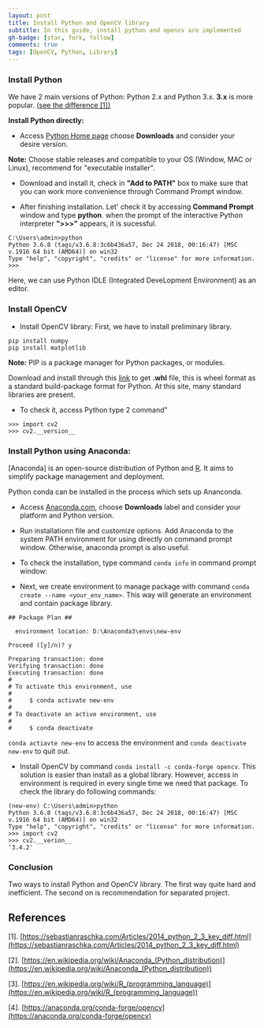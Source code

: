 ```yaml
---
layout: post
title: Install Python and OpenCV library
subtitle: In this guide, install python and opencv are implemented
gh-badge: [star, fork, follow]
comments: true
tags: [OpenCV, Python, Library]
---
```


### Install Python
We have 2 main versions of Python: Python 2.x and Python 3.x. **3.x** is more popular.
[(see the difference [1])](https://sebastianraschka.com/Articles/2014_python_2_3_key_diff.html)

**Install Python directly:**

- Access [Python Home page](https://www.python.org/) choose **Downloads** and consider your desire version. 

**Note:** Choose stable releases and compatible to your OS (Window, MAC or Linux), recommend for "executable installer".

- Download and install it, check in **"Add to PATH"** box to make sure that you can work more convenience through Command Prompt window.

- After finishing installation. Let' check it by accessing **Command Prompt** window and type **python**. when the prompt of the interactive Python interpreter **">>>"** appears, it is sucessful.

```
C:\Users\admin>python
Python 3.6.8 (tags/v3.6.8:3c6b436a57, Dec 24 2018, 00:16:47) [MSC v.1916 64 bit (AMD64)] on win32
Type "help", "copyright", "credits" or "license" for more information.
>>>
```
Here, we can use Python IDLE (Integrated DeveLopment Environment) as an editor.

### Install OpenCV

- Install OpenCV library: First, we have to install preliminary library.
```
pip install numpy
pip install matplotlib
```
**Note:** PIP is a package manager for Python packages, or modules.

Download and install through this [link](https://www.lfd.uci.edu/~gohlke/pythonlibs/) to get **.whl** file, this is wheel format as a standard build-package format for Python. At this site, many standard libraries are present.

- To check it, access Python type 2 command"
```
>>> import cv2
>>> cv2.__version__
```

### Install Python using Anaconda:

[Anaconda] is an open-source distribution of Python and [R](https://en.wikipedia.org/wiki/R_(programming_language)). It aims to simplify package management and deployment.

Python conda can be installed in the process which sets up Ananconda.

- Access [Anaconda.com](https://www.anaconda.com/), choose **Downloads** label and consider your platform and Python version.

- Run installationn file and customize options. Add Anaconda to the system PATH environment for using directly on command prompt window. Otherwise, anaconda prompt is also useful. 

- To check the installation, type command `conda info` in command prompt window:

- Next, we create environment to manage package with command `conda create --name <your_env_name>`. This way will generate an environment and contain package library.

```
## Package Plan ##

  environment location: D:\Anaconda3\envs\new-env

Proceed ([y]/n)? y

Preparing transaction: done
Verifying transaction: done
Executing transaction: done
#
# To activate this environment, use
#
#     $ conda activate new-env
#
# To deactivate an active environment, use
#
#     $ conda deactivate
```
`conda actiavte new-env` to access the environment and `conda deactivate new-env` to quit out.
- Install OpenCV by command `conda install -c conda-forge opencv`. This solution is easier than install as a global library. However, access in environment is required in every single time we need that package. To check the library do following commands:

```
(new-env) C:\Users\admin>python
Python 3.6.8 (tags/v3.6.8:3c6b436a57, Dec 24 2018, 00:16:47) [MSC v.1916 64 bit (AMD64)] on win32
Type "help", "copyright", "credits" or "license" for more information.
>>> import cv2
>>> cv2.__verion__
'3.4.2'
```
### Conclusion
Two ways to install Python and OpenCV library. The first way quite hard and inefficient. The second on is recommendation for separated project.

## References
[1]. [https://sebastianraschka.com/Articles/2014_python_2_3_key_diff.html](https://sebastianraschka.com/Articles/2014_python_2_3_key_diff.html)

[2]. [https://en.wikipedia.org/wiki/Anaconda_(Python_distribution)](https://en.wikipedia.org/wiki/Anaconda_(Python_distribution))

[3]. [https://en.wikipedia.org/wiki/R_(programming_language)](https://en.wikipedia.org/wiki/R_(programming_language))

[4]. [https://anaconda.org/conda-forge/opencv](https://anaconda.org/conda-forge/opencv)
